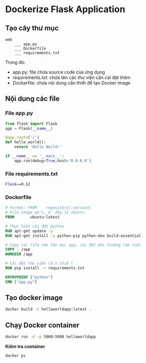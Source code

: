 # Dockerize Flask Application

## Tạo cây thư mục
```
web 
    ___ app.py
    ___ Dockerfile
    ___ requirements.txt
```
Trong đó:
- app.py: file chứa source code của ứng dụng
- requirements.txt: chứa tên các thư viện cần cài đặt thêm
- Dockerfile: chứa nội dung cần thiết để tạo Docker image

## Nội dung các file

### File app.py
``` python
from flask import Flask
app = Flask(__name__)

@app.route('/')
def hello_world():
    return 'Hello World!'

if __name__ == '__main__':
    app.run(debug=True,host='0.0.0.0')
```

### File requirements.txt
```bash 
Flask==0.12
```

### Dockerfile
```Dockerfile
# Format: FROM    repository[:version]
# File image gốc, ở đây là ubuntu 
FROM       ubuntu:latest

# Thực hiện cài đặt python 
RUN apt-get update -y
RUN apt-get install -y python-pip python-dev build-essential

# Copy các file vào thư mục app, cái đặt môi trường làm việc
COPY . /app
WORKDIR /app

# Cài đặt thư viện cần thiết
RUN pip install -r requirements.txt

ENTRYPOINT ["python"]
CMD ["app.py"]
```

## Tạo docker image
```bash 
docker build -t helloworldapp:latest . 
```

## Chạy Docker container 
```bash 
docker run -d -p 5000:5000 helloworldapp
```
**Kiểm tra container**
```bash
docker ps
```